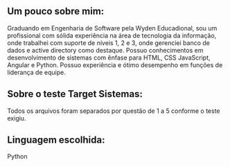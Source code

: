 ## Um pouco sobre mim:
Graduando em Engenharia de Software pela Wyden Educadional, sou um profissional com sólida experiência na área de tecnologia da informação, onde trabalhei com suporte de níveis 1, 2 e 3, onde gerenciei banco de dados e active directory como destaque. Possuo conhecimentos em desenvolvimento de sistemas com ênfase para HTML, CSS JavaScript, Angular e Python. Possuo experiência e ótimo desempenho em funções de liderança de equipe.

## Sobre o teste Target  Sistemas:
Todos os arquivos foram separados por questão de 1 a 5 conforme o teste exigiu.


## Linguagem escolhida:
	
Python

